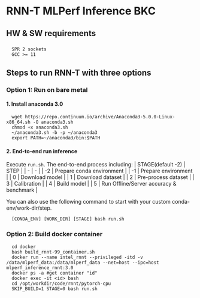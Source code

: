# RNN-T MLPerf Inference BKC

## HW & SW requirements
###
```
  SPR 2 sockets
  GCC >= 11
```

## Steps to run RNN-T with three options

### Option 1: Run on bare metal
#### 1. Install anaconda 3.0
```
  wget https://repo.continuum.io/archive/Anaconda3-5.0.0-Linux-x86_64.sh -O anaconda3.sh
  chmod +x anaconda3.sh
  ~/anaconda3.sh -b -p ~/anaconda3
  export PATH=~/anaconda3/bin:$PATH
```

#### 2. End-to-end run inference
Execute `run.sh`. The end-to-end process including:
| STAGE(default -2) | STEP |
|  -  | -  |
| -2 | Prepare conda environment |
| -1 | Prepare environment |
| 0 | Download model |
| 1 | Download dataset |
| 2 | Pre-process dataset |
| 3 | Calibration |
| 4 | Build model |
| 5 | Run Offline/Server accuracy & benchmark |

You can also use the following command to start with your custom conda-env/work-dir/step.
```
  [CONDA_ENV] [WORK_DIR] [STAGE] bash run.sh
```

### Option 2: Build docker container
```
  cd docker
  bash build_rnnt-99_container.sh
  docker run --name intel_rnnt --privileged -itd -v /data/mlperf_data:/data/mlperf_data --net=host --ipc=host mlperf_inference_rnnt:3.0
  docker ps -a #get container "id"
  docker exec -it <id> bash
  cd /opt/workdir/code/rnnt/pytorch-cpu
  SKIP_BUILD=1 STAGE=0 bash run.sh
```
